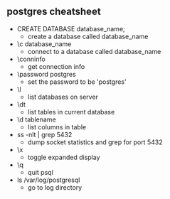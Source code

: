 ## postgres cheatsheet
- CREATE DATABASE database_name;
    - create a database called database_name
- \c database_name
    - connect to a database called database_name
- \conninfo
    - get connection info
- \password postgres
    - set the password to be 'postgres'
- \l
    - list databases on server
- \dt
    - list tables in current database
- \d tablename
    - list columns in table
- ss -nlt | grep 5432
	- dump socket statistics and grep for port 5432 
- \x
    - toggle expanded display
- \q
    - quit psql
- ls /var/log/postgresql
    - go to log directory
